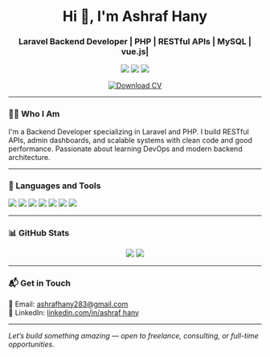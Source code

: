 <h1 align="center">Hi 👋, I'm Ashraf Hany</h1>

<h3 align="center">Laravel Backend Developer | PHP | RESTful APIs | MySQL | vue.js| </h3>

<p align="center">
  <a href="mailto:ashrafhany283@gmail.com"><img src="https://img.shields.io/badge/-Email-D14836?style=flat&logo=gmail&logoColor=white"/></a>
  <a href="https://linkedin.com/in/ashraf hany"><img src="https://img.shields.io/badge/-LinkedIn-0077B5?style=flat&logo=linkedin&logoColor=white"/></a>
  <a href="#"><img src="https://komarev.com/ghpvc/?username=elsayed85&label=&color=0e75b6&style=flat"/></a>
</p>
<p align="center">
  <a href="/ashraf hany resume.pdf" download>
    <img src="https://img.shields.io/badge/📄 Download%20CV-EA4335?style=for-the-badge&logo=adobeacrobatreader&logoColor=white" alt="Download CV">
  </a>
</p>

---

### 👨‍💻 Who I Am
I'm a Backend Developer specializing in Laravel and PHP. I build RESTful APIs, admin dashboards, and scalable systems with clean code and good performance. Passionate about learning DevOps and modern backend architecture.

---

### 🧰 Languages and Tools
<p>
  <img src="https://img.shields.io/badge/Python-3776AB?logo=python&logoColor=white&style=flat" /> 
  <img src="https://img.shields.io/badge/Laravel-red?style=for-the-badge&logo=laravel&logoColor=white"/>
  <img src="https://img.shields.io/badge/PHP-777BB4?style=for-the-badge&logo=php&logoColor=white"/>
  <img src="https://img.shields.io/badge/MySQL-005C84?style=for-the-badge&logo=mysql&logoColor=white"/>
  <img src="https://img.shields.io/badge/JavaScript-F7DF1E?style=for-the-badge&logo=javascript&logoColor=black"/>
  <img src="https://img.shields.io/badge/Git-F05032?style=for-the-badge&logo=git&logoColor=white"/>
  <img src="https://img.shields.io/badge/Postman-FF6C37?style=for-the-badge&logo=postman&logoColor=white"/>
</p>

---

### 📊 GitHub Stats
<p align="center">
  <img src="https://github-readme-stats.vercel.app/api?username=ashrafhany&show_icons=true&theme=radical" />
  <img src="https://github-readme-stats.vercel.app/api/top-langs/?username=ashrafhany&layout=compact&theme=github_dark" />
</p>

---
### 📬 Get in Touch

📧 Email: [ashrafhany283@gmail.com](mailto:el.sid.kamal.1999@gmail.com)  
🔗 LinkedIn: [linkedin.com/in/ashraf hany](https://linkedin.com/in/elsayed85)  

---

*Let’s build something amazing — open to freelance, consulting, or full-time opportunities.*

